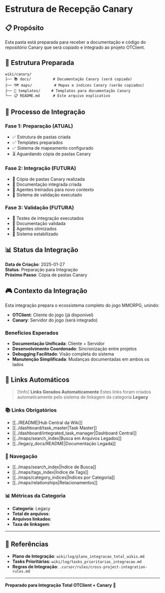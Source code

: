 # Estrutura de Recepção Canary

## 📋 **Propósito**

Esta pasta está preparada para receber a documentação e código do repositório Canary que será copiado e integrado ao projeto OTClient.

## 🎯 **Estrutura Preparada**

```
wiki/canary/
├── 📚 docs/          # Documentação Canary (será copiada)
├── 🗺️ maps/          # Mapas e índices Canary (serão copiados)
├── 📝 templates/     # Templates para documentação Canary
└── 📋 README.md      # Este arquivo explicativo
```

## 🔄 **Processo de Integração**

### **Fase 1: Preparação (ATUAL)**
- ✅ Estrutura de pastas criada
- ✅ Templates preparados
- ✅ Sistema de mapeamento configurado
- ⏳ Aguardando cópia de pastas Canary

### **Fase 2: Integração (FUTURA)**
- 🔮 Cópia de pastas Canary realizada
- 🔮 Documentação integrada criada
- 🔮 Agentes treinados para novo contexto
- 🔮 Sistema de validação executado

### **Fase 3: Validação (FUTURA)**
- 🔮 Testes de integração executados
- 🔮 Documentação validada
- 🔮 Agentes otimizados
- 🔮 Sistema estabilizado

## 📊 **Status da Integração**

**Data de Criação**: 2025-01-27  
**Status**: Preparação para Integração  
**Próximo Passo**: Cópia de pastas Canary  

## 🎮 **Contexto da Integração**

Esta integração prepara o ecossistema completo do jogo MMORPG, unindo:
- **OTClient**: Cliente do jogo (já disponível)
- **Canary**: Servidor do jogo (será integrado)

### **Benefícios Esperados**
- **Documentação Unificada**: Cliente + Servidor
- **Desenvolvimento Coordenado**: Sincronização entre projetos
- **Debugging Facilitado**: Visão completa do sistema
- **Manutenção Simplificada**: Mudanças documentadas em ambos os lados

## 🔗 **Links Automáticos**

> [!info] **Links Gerados Automaticamente**
> Estes links foram criados automaticamente pelo sistema de linkagem da categoria **Legacy**

### **📚 Links Obrigatórios**
- [[../README|Hub Central da Wiki]]
- [[../dashboard/task_master|Task Master]]
- [[../dashboard/integrated_task_manager|Dashboard Central]]
- [[../maps/search_index|Busca em Arquivos Legados]]
- [[../legacy_docs/README|Documentação Legada]]

### **🧭 Navegação**
- [[../maps/search_index|Índice de Busca]]
- [[../maps/tags_index|Índice de Tags]]
- [[../maps/category_indices|Índices por Categoria]]
- [[../maps/relationships|Relacionamentos]]

### **📊 Métricas da Categoria**
- **Categoria**: Legacy
- **Total de arquivos**: <!-- Contador automático -->
- **Arquivos linkados**: <!-- Contador automático -->
- **Taxa de linkagem**: <!-- Percentual automático -->

---

## 🔗 **Referências**

- **Plano de Integração**: `wiki/log/plano_integracao_total_wikis.md`
- **Tasks Prioritárias**: `wiki/log/tasks_prioritarias_integracao.md`
- **Regras de Integração**: `.cursor/rules/cross-project-integration-rules.md`

---

**Preparado para Integração Total OTClient + Canary** 🚀 